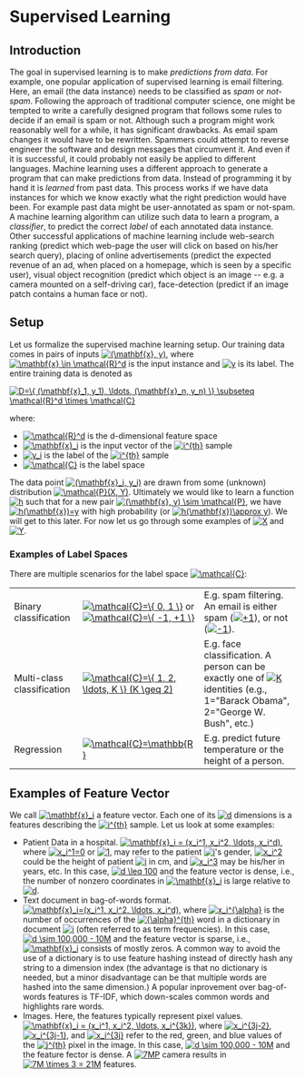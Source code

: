 # Supervised Learning

## Introduction

The goal in supervised learning is to make *predictions from data*. For example, one popular application of supervised learning is email filtering. Here, an email (the data instance) needs to be classified as *spam* or *not-spam*. Following the approach of traditional computer science, one might be tempted to write a carefully designed program that follows some rules to decide if an email is spam or not. Although such a program might work reasonably well for a while, it has significant drawbacks. As email spam changes it would have to be rewritten. Spammers could attempt to reverse engineer the software and design messages that circumvent it. And even if it is successful, it could probably not easily be applied to different languages. Machine learning uses a different approach to generate a program that can make predictions from data. Instead of programming it by hand it is *learned* from past data. This process works if we have data instances for which we know exactly what the right prediction would have been. For example past data might be user-annotated as spam or not-spam. A machine learning algorithm can utilize such data to learn a program, a *classifier*, to predict the correct *label* of each annotated data instance. Other successful applications of machine learning include web-search ranking (predict which web-page the user will click on based on his/her search query), placing of online advertisements (predict the expected revenue of an ad, when placed on a homepage, which is seen by a specific user), visual object recognition (predict which object is an image -- e.g. a camera mounted on a self-driving car), face-detection (predict if an image patch contains a human face or not).

## Setup

Let us formalize the supervised machine learning setup. Our training data comes in pairs of inputs <a href="https://www.codecogs.com/eqnedit.php?latex=(\mathbf{x},&space;y)" target="_blank"><img src="https://latex.codecogs.com/gif.latex?(\mathbf{x},&space;y)" title="(\mathbf{x}, y)" /></a>, where <a href="https://www.codecogs.com/eqnedit.php?latex=\mathbf{x}&space;\in&space;\mathcal{R}^d" target="_blank"><img src="https://latex.codecogs.com/gif.latex?\mathbf{x}&space;\in&space;\mathcal{R}^d" title="\mathbf{x} \in \mathcal{R}^d" /></a> is the input instance and <a href="https://www.codecogs.com/eqnedit.php?latex=y" target="_blank"><img src="https://latex.codecogs.com/gif.latex?y" title="y" /></a> is its label. The entire training data is denoted as

<a href="https://www.codecogs.com/eqnedit.php?latex=D=\{&space;(\mathbf{x}_1,&space;y_1),&space;\ldots,&space;(\mathbf{x}_n,&space;y_n)&space;\}&space;\subseteq&space;\mathcal{R}^d&space;\times&space;\mathcal{C}" target="_blank"><img src="https://latex.codecogs.com/gif.latex?D=\{&space;(\mathbf{x}_1,&space;y_1),&space;\ldots,&space;(\mathbf{x}_n,&space;y_n)&space;\}&space;\subseteq&space;\mathcal{R}^d&space;\times&space;\mathcal{C}" title="D=\{ (\mathbf{x}_1, y_1), \ldots, (\mathbf{x}_n, y_n) \} \subseteq \mathcal{R}^d \times \mathcal{C}" /></a>

where:

- <a href="https://www.codecogs.com/eqnedit.php?latex=\mathcal{R}^d" target="_blank"><img src="https://latex.codecogs.com/gif.latex?\mathcal{R}^d" title="\mathcal{R}^d" /></a> is the d-dimensional feature space
- <a href="https://www.codecogs.com/eqnedit.php?latex=\mathbf{x}_i" target="_blank"><img src="https://latex.codecogs.com/gif.latex?\mathbf{x}_i" title="\mathbf{x}_i" /></a> is the input vector of the <a href="https://www.codecogs.com/eqnedit.php?latex=i^{th}" target="_blank"><img src="https://latex.codecogs.com/gif.latex?i^{th}" title="i^{th}" /></a> sample
- <a href="https://www.codecogs.com/eqnedit.php?latex=y_i" target="_blank"><img src="https://latex.codecogs.com/gif.latex?y_i" title="y_i" /></a> is the label of the <a href="https://www.codecogs.com/eqnedit.php?latex=i^{th}" target="_blank"><img src="https://latex.codecogs.com/gif.latex?i^{th}" title="i^{th}" /></a> sample
- <a href="https://www.codecogs.com/eqnedit.php?latex=\mathcal{C}" target="_blank"><img src="https://latex.codecogs.com/gif.latex?\mathcal{C}" title="\mathcal{C}" /></a> is the label space

The data point <a href="https://www.codecogs.com/eqnedit.php?latex=(\mathbf{x}_i,&space;y_i)" target="_blank"><img src="https://latex.codecogs.com/gif.latex?(\mathbf{x}_i,&space;y_i)" title="(\mathbf{x}_i, y_i)" /></a> are drawn from some (unknown) distribution <a href="https://www.codecogs.com/eqnedit.php?latex=\mathcal{P}(X,&space;Y)" target="_blank"><img src="https://latex.codecogs.com/gif.latex?\mathcal{P}(X,&space;Y)" title="\mathcal{P}(X, Y)" /></a>. Ultimately we would like to learn a function <a href="https://www.codecogs.com/eqnedit.php?latex=h" target="_blank"><img src="https://latex.codecogs.com/gif.latex?h" title="h" /></a> such that for a new pair <a href="https://www.codecogs.com/eqnedit.php?latex=(\mathbf{x},&space;y)&space;\sim&space;\mathcal{P}" target="_blank"><img src="https://latex.codecogs.com/gif.latex?(\mathbf{x},&space;y)&space;\sim&space;\mathcal{P}" title="(\mathbf{x}, y) \sim \mathcal{P}" /></a>, we have <a href="https://www.codecogs.com/eqnedit.php?latex=h(\mathbf{x})=y" target="_blank"><img src="https://latex.codecogs.com/gif.latex?h(\mathbf{x})=y" title="h(\mathbf{x})=y" /></a> with high probability (or <a href="https://www.codecogs.com/eqnedit.php?latex=h(\mathbf{x})\approx&space;y" target="_blank"><img src="https://latex.codecogs.com/gif.latex?h(\mathbf{x})\approx&space;y" title="h(\mathbf{x})\approx y" /></a>). We will get to this later. For now let us go through some examples of <a href="https://www.codecogs.com/eqnedit.php?latex=X" target="_blank"><img src="https://latex.codecogs.com/gif.latex?X" title="X" /></a> and <a href="https://www.codecogs.com/eqnedit.php?latex=Y" target="_blank"><img src="https://latex.codecogs.com/gif.latex?Y" title="Y" /></a>.

### Examples of Label Spaces

There are multiple scenarios for the label space <a href="https://www.codecogs.com/eqnedit.php?latex=\mathcal{C}" target="_blank"><img src="https://latex.codecogs.com/gif.latex?\mathcal{C}" title="\mathcal{C}" /></a>:

| | | |
| - | - | - |
| Binary classification | <a href="https://www.codecogs.com/eqnedit.php?latex=\mathcal{C}=\{&space;0,&space;1&space;\}" target="_blank"><img src="https://latex.codecogs.com/gif.latex?\mathcal{C}=\{&space;0,&space;1&space;\}" title="\mathcal{C}=\{ 0, 1 \}" /></a> or <a href="https://www.codecogs.com/eqnedit.php?latex=\mathcal{C}=\{&space;-1,&space;&plus;1&space;\}" target="_blank"><img src="https://latex.codecogs.com/gif.latex?\mathcal{C}=\{&space;-1,&space;&plus;1&space;\}" title="\mathcal{C}=\{ -1, +1 \}" /></a> | E.g. spam filtering. An email is either spam (<a href="https://www.codecogs.com/eqnedit.php?latex=&plus;1" target="_blank"><img src="https://latex.codecogs.com/gif.latex?&plus;1" title="+1" /></a>), or not (<a href="https://www.codecogs.com/eqnedit.php?latex=-1" target="_blank"><img src="https://latex.codecogs.com/gif.latex?-1" title="-1" /></a>). |
| Multi-class classification | <a href="https://www.codecogs.com/eqnedit.php?latex=\mathcal{C}=\{&space;1,&space;2,&space;\ldots,&space;K&space;\}&space;(K&space;\geq&space;2)" target="_blank"><img src="https://latex.codecogs.com/gif.latex?\mathcal{C}=\{&space;1,&space;2,&space;\ldots,&space;K&space;\}&space;(K&space;\geq&space;2)" title="\mathcal{C}=\{ 1, 2, \ldots, K \} (K \geq 2)" /></a> | E.g. face classification. A person can be exactly one of <a href="https://www.codecogs.com/eqnedit.php?latex=K" target="_blank"><img src="https://latex.codecogs.com/gif.latex?K" title="K" /></a> identities (e.g., 1="Barack Obama", 2="George W. Bush", etc.) |
| Regression | <a href="https://www.codecogs.com/eqnedit.php?latex=\mathcal{C}=\mathbb{R}" target="_blank"><img src="https://latex.codecogs.com/gif.latex?\mathcal{C}=\mathbb{R}" title="\mathcal{C}=\mathbb{R}" /></a> | E.g. predict future temperature or the height of a person. |

## Examples of Feature Vector

We call <a href="https://www.codecogs.com/eqnedit.php?latex=\mathbf{x}_i" target="_blank"><img src="https://latex.codecogs.com/gif.latex?\mathbf{x}_i" title="\mathbf{x}_i" /></a> a feature vector. Each one of its <a href="https://www.codecogs.com/eqnedit.php?latex=d" target="_blank"><img src="https://latex.codecogs.com/gif.latex?d" title="d" /></a> dimensions is a features describing the <a href="https://www.codecogs.com/eqnedit.php?latex=i^{th}" target="_blank"><img src="https://latex.codecogs.com/gif.latex?i^{th}" title="i^{th}" /></a> sample. Let us look at some examples:

- Patient Data in a hospital. <a href="https://www.codecogs.com/eqnedit.php?latex=\mathbf{x}_i&space;=&space;(x_i^1,&space;x_i^2,&space;\ldots,&space;x_i^d)" target="_blank"><img src="https://latex.codecogs.com/gif.latex?\mathbf{x}_i&space;=&space;(x_i^1,&space;x_i^2,&space;\ldots,&space;x_i^d)" title="\mathbf{x}_i = (x_i^1, x_i^2, \ldots, x_i^d)" /></a>, where <a href="https://www.codecogs.com/eqnedit.php?latex=x_i^1=0" target="_blank"><img src="https://latex.codecogs.com/gif.latex?x_i^1=0" title="x_i^1=0" /></a> or <a href="https://www.codecogs.com/eqnedit.php?latex=1" target="_blank"><img src="https://latex.codecogs.com/gif.latex?1" title="1" /></a>, may refer to the patient <a href="https://www.codecogs.com/eqnedit.php?latex=i" target="_blank"><img src="https://latex.codecogs.com/gif.latex?i" title="i" /></a>'s gender, <a href="https://www.codecogs.com/eqnedit.php?latex=x_i^2" target="_blank"><img src="https://latex.codecogs.com/gif.latex?x_i^2" title="x_i^2" /></a> could be the height of patient <a href="https://www.codecogs.com/eqnedit.php?latex=i" target="_blank"><img src="https://latex.codecogs.com/gif.latex?i" title="i" /></a> in cm, and <a href="https://www.codecogs.com/eqnedit.php?latex=x_i^3" target="_blank"><img src="https://latex.codecogs.com/gif.latex?x_i^3" title="x_i^3" /></a> may be his/her in years, etc. In this case, <a href="https://www.codecogs.com/eqnedit.php?latex=d&space;\leq&space;100" target="_blank"><img src="https://latex.codecogs.com/gif.latex?d&space;\leq&space;100" title="d \leq 100" /></a> and the feature vector is dense, i.e., the number of nonzero coordinates in <a href="https://www.codecogs.com/eqnedit.php?latex=\mathbf{x}_i" target="_blank"><img src="https://latex.codecogs.com/gif.latex?\mathbf{x}_i" title="\mathbf{x}_i" /></a> is large relative to <a href="https://www.codecogs.com/eqnedit.php?latex=d" target="_blank"><img src="https://latex.codecogs.com/gif.latex?d" title="d" /></a>.
- Text document in bag-of-words format. <a href="https://www.codecogs.com/eqnedit.php?latex=\mathbf{x}_i=(x_i^1,&space;x_i^2,&space;\ldots,&space;x_i^d)" target="_blank"><img src="https://latex.codecogs.com/gif.latex?\mathbf{x}_i=(x_i^1,&space;x_i^2,&space;\ldots,&space;x_i^d)" title="\mathbf{x}_i=(x_i^1, x_i^2, \ldots, x_i^d)" /></a>, where <a href="https://www.codecogs.com/eqnedit.php?latex=x_i^{\alpha}" target="_blank"><img src="https://latex.codecogs.com/gif.latex?x_i^{\alpha}" title="x_i^{\alpha}" /></a> is the number of occurrences of the <a href="https://www.codecogs.com/eqnedit.php?latex={\alpha}^{th}" target="_blank"><img src="https://latex.codecogs.com/gif.latex?{\alpha}^{th}" title="{\alpha}^{th}" /></a> word in a dictionary in document <a href="https://www.codecogs.com/eqnedit.php?latex=i" target="_blank"><img src="https://latex.codecogs.com/gif.latex?i" title="i" /></a> (often referred to as term frequencies). In this case, <a href="https://www.codecogs.com/eqnedit.php?latex=d&space;\sim&space;100,000&space;-&space;10M" target="_blank"><img src="https://latex.codecogs.com/gif.latex?d&space;\sim&space;100,000&space;-&space;10M" title="d \sim 100,000 - 10M" /></a> and the feature vector is sparse, i.e., <a href="https://www.codecogs.com/eqnedit.php?latex=\mathbf{x}_i" target="_blank"><img src="https://latex.codecogs.com/gif.latex?\mathbf{x}_i" title="\mathbf{x}_i" /></a> consists of mostly zeros. A common way to avoid the use of a dictionary is to use feature hashing instead of directly hash any string to a dimension index (the advantage is that no dictionary is needed, but a minor disadvantage can be that multiple words are hashed into the same dimension.) A popular inprovement over bag-of-words features is TF-IDF, which down-scales common words and highlights rare words.
- Images. Here, the features typically represent pixel values. <a href="https://www.codecogs.com/eqnedit.php?latex=\mathbf{x}_i&space;=&space;(x_i^1,&space;x_i^2,&space;\ldots,&space;x_i^{3k})" target="_blank"><img src="https://latex.codecogs.com/gif.latex?\mathbf{x}_i&space;=&space;(x_i^1,&space;x_i^2,&space;\ldots,&space;x_i^{3k})" title="\mathbf{x}_i = (x_i^1, x_i^2, \ldots, x_i^{3k})" /></a>, where <a href="https://www.codecogs.com/eqnedit.php?latex=x_i^{3j-2}" target="_blank"><img src="https://latex.codecogs.com/gif.latex?x_i^{3j-2}" title="x_i^{3j-2}" /></a>, <a href="https://www.codecogs.com/eqnedit.php?latex=x_i^{3j-1}" target="_blank"><img src="https://latex.codecogs.com/gif.latex?x_i^{3j-1}" title="x_i^{3j-1}" /></a>, and <a href="https://www.codecogs.com/eqnedit.php?latex=x_i^{3j}" target="_blank"><img src="https://latex.codecogs.com/gif.latex?x_i^{3j}" title="x_i^{3j}" /></a> refer to the red, green, and blue values of the <a href="https://www.codecogs.com/eqnedit.php?latex=j^{th}" target="_blank"><img src="https://latex.codecogs.com/gif.latex?j^{th}" title="j^{th}" /></a> pixel in the image. In this case, <a href="https://www.codecogs.com/eqnedit.php?latex=d&space;\sim&space;100,000&space;-&space;10M" target="_blank"><img src="https://latex.codecogs.com/gif.latex?d&space;\sim&space;100,000&space;-&space;10M" title="d \sim 100,000 - 10M" /></a> and the feature fector is dense. A <a href="https://www.codecogs.com/eqnedit.php?latex=7MP" target="_blank"><img src="https://latex.codecogs.com/gif.latex?7MP" title="7MP" /></a> camera results in <a href="https://www.codecogs.com/eqnedit.php?latex=7M&space;\times&space;3&space;=&space;21M" target="_blank"><img src="https://latex.codecogs.com/gif.latex?7M&space;\times&space;3&space;=&space;21M" title="7M \times 3 = 21M" /></a> features.


























